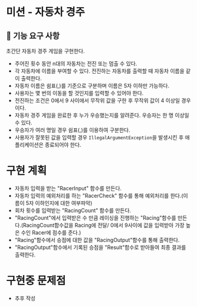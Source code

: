 # 미션 - 자동차 경주

## 🚀 기능 요구 사항

초간단 자동차 경주 게임을 구현한다.

- 주어진 횟수 동안 n대의 자동차는 전진 또는 멈출 수 있다.
- 각 자동차에 이름을 부여할 수 있다. 전진하는 자동차를 출력할 때 자동차 이름을 같이 출력한다.
- 자동차 이름은 쉼표(,)를 기준으로 구분하며 이름은 5자 이하만 가능하다.
- 사용자는 몇 번의 이동을 할 것인지를 입력할 수 있어야 한다.
- 전진하는 조건은 0에서 9 사이에서 무작위 값을 구한 후 무작위 값이 4 이상일 경우이다.
- 자동차 경주 게임을 완료한 후 누가 우승했는지를 알려준다. 우승자는 한 명 이상일 수 있다.
- 우승자가 여러 명일 경우 쉼표(,)를 이용하여 구분한다.
- 사용자가 잘못된 값을 입력할 경우 `IllegalArgumentException`을 발생시킨 후 애플리케이션은 종료되어야 한다.

# 구현 계획
- 자동차 입력을 받는 "RacerInput" 함수를 만든다.
- 자동차 입력의 예외처리를 하는 "RacerCheck" 함수를 통해 예외처리를 한다.(이름이 5자 이하인지에 대한 여부파악)
- 회차 횟수를 입력받는 "RacingCount" 함수를 만든다.
- "RacingCount"에서 입력받은 수 만큼 레이싱을 진행하는 "Racing"함수를 만든다.(RacingCount함수값을 Racing에 전달/
0에서 9사이에 값을 입력받아 가장 높은 수인 Racer에 점수를 준다.)
- "Racing"함수에서 승점에 대한 값을 "RacingOutput"함수를 통해 출력한다.
- "RacingOutput"함수에서 기록된 승점을 "Result"함수로 받아들여 최종 결과를 출력한다.

# 구현중 문제점
- 추후 작성